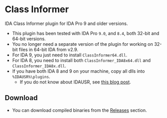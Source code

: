 # Class Informer
IDA Class Informer plugin for IDA Pro 9 and older versions.

 - This plugin has been tested with IDA Pro `9.0`, and `8.4`, both 32-bit and 64-bit versions.
 - You no longer need a separate version of the plugin for working on 32-bit files in 64-bit IDA from v2.9.
 - For IDA 9, you just need to install `ClassInformer64.dll`.
 - For IDA 8, you need to install both `ClassInformer_IDA8x64.dll` and `ClassInformer_IDA8x.dll`.
 - If you have both IDA 8 and 9 on your machine, copy all dlls into `%IDAUSR%\plugins`.
   - If you do not know about IDAUSR, see [this blog post](https://hex-rays.com/blog/igors-tip-of-the-week-33-idas-user-directory-idausr).

## Download
- You can download compiled binaries from the [Releases](../../releases) section.
